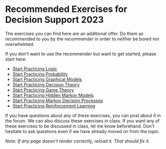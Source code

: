 # Recommended Exercises for Decision Support 2023

The exercises you can find here are an additional offer. Do them as recommended to you by the recommender in order to neither be bored nor overwhelmed.


If you don't want to use the recommender but want to get started, please start here: 
- [Start Practicing Logic](https://github.com/UMdecisionsupport/DecisionSupport2023/blob/main/Logic/Beginner.md)
- [Start Practicing Probability](https://github.com/UMdecisionsupport/DecisionSupport2023/blob/main/Probability/Beginner.md)
- [Start Practicing Graphical Models](https://github.com/UMdecisionsupport/DecisionSupport2023/blob/main/GraphicalModels/Beginner.md)
- [Start Practicing Decision Theory](https://github.com/UMdecisionsupport/DecisionSupport2023/blob/main/DecisionTheory/Beginner.md)
- [Start Practicing Game Theory](https://github.com/UMdecisionsupport/DecisionSupport2023/blob/main/GameTheory/Beginner.md)
- [Start Practicing Hidden Markov Models](https://github.com/UMdecisionsupport/DecisionSupport2023/blob/main/HMMs/Beginner.md)
- [Start Practicing Markov Decision Processes](https://github.com/UMdecisionsupport/DecisionSupport2023/blob/main/MDPs/Beginner.md)
- [Start Practicing Reinforcement Learning](https://github.com/UMdecisionsupport/DecisionSupport2023/blob/main/RL/Beginner.md)

If you have questions about any of these exercises, you can post about it in the forum. We can also discuss these exercises in class. If you want any of these exercises to be discussed in class, let me know beforehand. Don't hesitate to ask questions even if we have already moved on from the topic.

*Note: If any page doesn't render correctly, reload it. That should fix it.*
